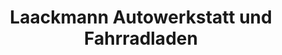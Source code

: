 ---
title: "Laackmann Autowerkstatt und Fahrradladen"
url: /kellinghusen/laackmann-autowerkstatt-und-fahrradladen/
shop: Autowerkstatt
---